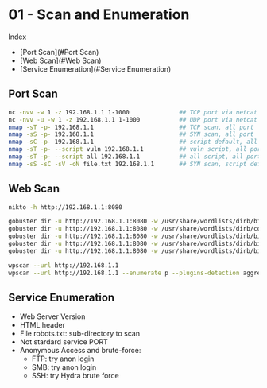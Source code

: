 # 01 - Scan and Enumeration

Index
- [Port Scan](#Port Scan)
- [Web Scan](#Web Scan)
- [Service Enumeration](#Service Enumeration)

## Port Scan
``` bash
nc -nvv -w 1 -z 192.168.1.1 1-1000              ## TCP port via netcat
nc -nvv -u -w 1 -z 192.168.1.1 1-1000           ## UDP port via netcat
nmap -sT -p- 192.168.1.1                        ## TCP scan, all port
nmap -sS -p- 192.168.1.1                        ## SYN scan, all port
nmap -sC -p- 192.168.1.1                        ## script default, all port
nmap -sT -p- --script vuln 192.168.1.1          ## vuln script, all port
nmap -sT -p- --script all 192.168.1.1           ## all script, all port
nmap -sS -sC -sV -oN file.txt 192.168.1.1       ## SYN scan, script default, file output
```

## Web Scan
``` bash
nikto -h http://192.168.1.1:8080                                                                    ## NIKTO scan, webapp enumeration

gobuster dir -u http://192.168.1.1:8080 -w /usr/share/wordlists/dirb/big.txt                        ## directory enum
gobuster dir -u http://192.168.1.1:8080 -w /usr/share/wordlists/dirb/common.txt                     ## directory enum
gobuster dir -u http://192.168.1.1:8080 -w /usr/share/wordlists/dirb/bit.txt -x txt                 ## txt file
gobuster dir -u http://192.168.1.1:8080 -w /usr/share/wordlists/dirb/bit.txt -x pdf                 ## txt file
gobuster dir -u http://192.168.1.1:8080 -w /usr/share/wordlists/dirb/bit.txt --exclude-length 1917  ## length exclusion

wpscan --url http://192.168.1.1                                                                     ## standard scan
wpscan --url http://192.168.1.1 --enumerate p --plugins-detection aggressive                        ## vulnerable plugin
```

## Service Enumeration

- Web Server Version
- HTML header
- File robots.txt: sub-directory to scan
- Not stardard service PORT
- Anonymous Access and brute-force:
    - FTP: try anon login
    - SMB: try anon login
    - SSH: try Hydra brute force
 